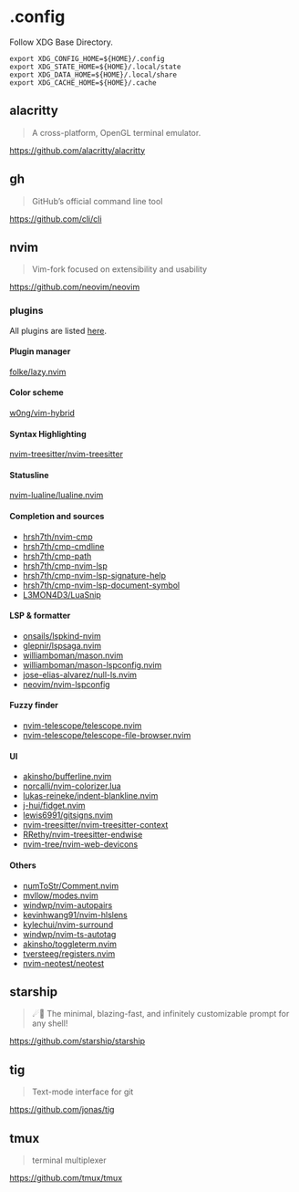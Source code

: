# .config

Follow XDG Base Directory.

```shell
export XDG_CONFIG_HOME=${HOME}/.config
export XDG_STATE_HOME=${HOME}/.local/state
export XDG_DATA_HOME=${HOME}/.local/share
export XDG_CACHE_HOME=${HOME}/.cache
```

## alacritty

> A cross-platform, OpenGL terminal emulator.

<https://github.com/alacritty/alacritty>

## gh

> GitHub’s official command line tool

<https://github.com/cli/cli>

## nvim

> Vim-fork focused on extensibility and usability

<https://github.com/neovim/neovim>

### plugins

All plugins are listed [here](https://github.com/stars/ushmz/lists/vim-plugins).

#### Plugin manager

[folke/lazy.nvim](https://github.com/folke/lazy.nvim)

#### Color scheme

[w0ng/vim-hybrid](https://github.com/w0ng/vim-hybrid)

#### Syntax Highlighting

[nvim-treesitter/nvim-treesitter](https://github.com/nvim-treesitter/nvim-treesitter)

#### Statusline

[nvim-lualine/lualine.nvim](https://github.com/nvim-lualine/lualine.nvim)

#### Completion and sources

- [hrsh7th/nvim-cmp](https://github.com/hrsh7th/nvim-cmp)
- [hrsh7th/cmp-cmdline](https://github.com/hrsh7th/cmp-cmdline)
- [hrsh7th/cmp-path](https://github.com/hrsh7th/cmp-path)
- [hrsh7th/cmp-nvim-lsp](https://github.com/hrsh7th/cmp-nvim-lsp)
- [hrsh7th/cmp-nvim-lsp-signature-help](https://github.com/hrsh7th/cmp-nvim-lsp-signature-help)
- [hrsh7th/cmp-nvim-lsp-document-symbol](https://github.com/hrsh7th/cmp-nvim-lsp-document-symbol)
- [L3MON4D3/LuaSnip](https://github.com/L3MON4D3/LuaSnip)

#### LSP & formatter

- [onsails/lspkind-nvim](https://github.com/onsails/lspkind-nvim)
- [glepnir/lspsaga.nvim](https://github.com/glepnir/lspsaga.nvim)
- [williamboman/mason.nvim](https://github.com/williamboman/mason.nvim)
- [williamboman/mason-lspconfig.nvim](https://github.com/williamboman/mason-lspconfig.nvim)
- [jose-elias-alvarez/null-ls.nvim](https://github.com/jose-elias-alvarez/null-ls.nvim)
- [neovim/nvim-lspconfig](https://github.com/neovim/nvim-lspconfig)

#### Fuzzy finder

- [nvim-telescope/telescope.nvim](https://github.com/nvim-telescope/telescope.nvim)
- [nvim-telescope/telescope-file-browser.nvim](https://github.com/nvim-telescope/telescope-file-browser.nvim)

#### UI

- [akinsho/bufferline.nvim](https://github.com/akinsho/bufferline.nvim)
- [norcalli/nvim-colorizer.lua](https://github.com/norcalli/nvim-colorizer.lua)
- [lukas-reineke/indent-blankline.nvim](https://github.com/lukas-reineke/indent-blankline.nvim)
- [j-hui/fidget.nvim](https://github.com/j-hui/fidget.nvim)
- [lewis6991/gitsigns.nvim](https://github.com/lewis6991/gitsigns.nvim)
- [nvim-treesitter/nvim-treesitter-context](https://github.com/nvim-treesitter/nvim-treesitter-context)
- [RRethy/nvim-treesitter-endwise](https://github.com/RRethy/nvim-treesitter-endwise)
- [nvim-tree/nvim-web-devicons](https://github.com/nvim-tree/nvim-web-devicons)

#### Others

- [numToStr/Comment.nvim](https://github.com/numToStr/Comment.nvim)
- [mvllow/modes.nvim](https://github.com/mvllow/modes.nvim)
- [windwp/nvim-autopairs](https://github.com/windwp/nvim-autopairs)
- [kevinhwang91/nvim-hlslens](https://github.com/kevinhwang91/nvim-hlslens)
- [kylechui/nvim-surround](https://github.com/kylechui/nvim-surround)
- [windwp/nvim-ts-autotag](https://github.com/windwp/nvim-ts-autotag)
- [akinsho/toggleterm.nvim](https://github.com/akinsho/toggleterm.nvim)
- [tversteeg/registers.nvim](https://github.com/tversteeg/registers.nvim)
- [nvim-neotest/neotest](https://github.com/nvim-neotest/neotest)

## starship

> ☄🌌️ The minimal, blazing-fast, and infinitely customizable prompt for any shell!

<https://github.com/starship/starship>

## tig

> Text-mode interface for git

<https://github.com/jonas/tig>

## tmux

> terminal multiplexer

<https://github.com/tmux/tmux>
